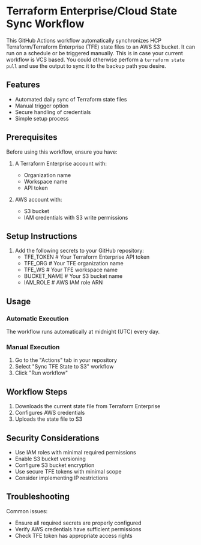 # Terraform Enterprise/Cloud State Sync Workflow

This GitHub Actions workflow automatically synchronizes HCP Terraform/Terraform Enterprise (TFE) state files to an AWS S3 bucket. It can run on a schedule or be triggered manually. This is in case your current workflow is VCS based. You could otherwise perform a `terraform state pull` and use the output to sync it to the backup path you desire.

## Features

- Automated daily sync of Terraform state files
- Manual trigger option
- Secure handling of credentials
- Simple setup process

## Prerequisites

Before using this workflow, ensure you have:

1. A Terraform Enterprise account with:
   - Organization name
   - Workspace name
   - API token

2. AWS account with:
   - S3 bucket
   - IAM credentials with S3 write permissions

## Setup Instructions

1. Add the following secrets to your GitHub repository:
    * TFE_TOKEN # Your Terraform Enterprise API token
    * TFE_ORG # Your TFE organization name
    * TFE_WS # Your TFE workspace name
    * BUCKET_NAME # Your S3 bucket name
    * IAM_ROLE # AWS IAM role ARN


## Usage

### Automatic Execution
The workflow runs automatically at midnight (UTC) every day.

### Manual Execution
1. Go to the "Actions" tab in your repository
2. Select "Sync TFE State to S3" workflow
3. Click "Run workflow"

## Workflow Steps

1. Downloads the current state file from Terraform Enterprise
2. Configures AWS credentials
3. Uploads the state file to S3

## Security Considerations

- Use IAM roles with minimal required permissions
- Enable S3 bucket versioning
- Configure S3 bucket encryption
- Use secure TFE tokens with minimal scope
- Consider implementing IP restrictions

## Troubleshooting

Common issues:
- Ensure all required secrets are properly configured
- Verify AWS credentials have sufficient permissions
- Check TFE token has appropriate access rights
